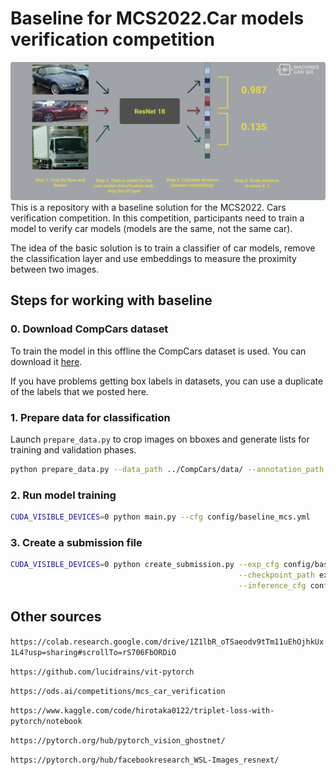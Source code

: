 # Baseline for MCS2022.Car models verification competition
![Alt text](figures/pipeline.png?raw=true "Baseline pipeline")
This is a repository with a baseline solution for the MCS2022. Cars verification competition. In this competition, participants need to train a model to verify car models (models are the same, not the same car).

The idea of the basic solution is to train a classifier of car models, remove the classification layer and use embeddings to measure the proximity between two images.

## Steps for working with baseline
### 0. Download CompCars dataset
To train the model in this offline the CompCars dataset is used. You can download it [here](http://mmlab.ie.cuhk.edu.hk/datasets/comp_cars/index.html).

If you have problems getting box labels in datasets, you can use a duplicate of the labels that we posted here.
### 1. Prepare data for classification
Launch `prepare_data.py` to crop images on bboxes and generate lists for training and validation phases.
```bash
python prepare_data.py --data_path ../CompCars/data/ --annotation_path ../CompCars/annotation/
```

### 2. Run model training
```bash                         
CUDA_VISIBLE_DEVICES=0 python main.py --cfg config/baseline_mcs.yml
```
### 3. Create a submission file

```bash
CUDA_VISIBLE_DEVICES=0 python create_submission.py --exp_cfg config/baseline_mcs.yml \
                                                   --checkpoint_path experiments/tresnet_l_stanford_card_96.41.pth \
                                                   --inference_cfg config/inference_config.yml
```



## Other sources 

``https://colab.research.google.com/drive/1Z1lbR_oTSaeodv9tTm11uEhOjhkUx1L4?usp=sharing#scrollTo=rS706FbORDiO``

``https://github.com/lucidrains/vit-pytorch``

``https://ods.ai/competitions/mcs_car_verification``

``https://www.kaggle.com/code/hirotaka0122/triplet-loss-with-pytorch/notebook``

``https://pytorch.org/hub/pytorch_vision_ghostnet/``

``https://pytorch.org/hub/facebookresearch_WSL-Images_resnext/``